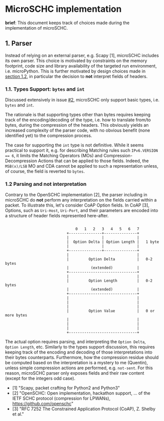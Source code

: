 # MicroSCHC implementation

**brief**: This document keeps track of choices made during the implementation of microSCHC.

## 1. Parser

Instead of relying on an external parser, e.g. Scapy [1], microSCHC includes its own parser.
This choice is motivated by constraints on the memory footprint, code size and library availability
of the targeted run environment, i.e. microPython. This is further motivated by design choices made
in [section 1.2](#parsing-and-not-interpretation), in particular the decision to **not** interpret
fields of headers.

### 1.1. Types Support: `bytes` and `int`

Discussed extensively in issue [#2](https://github.com/quentinlampin/microschc/issues/2), microSCHC only support basic types, i.e. `bytes` and `int`.

The rationale is that supporting types other than bytes requires keeping track of the encoding/decoding of the type, i.e. how to translate from/to bytes, during the compression of the headers. This obviously yields an increased complexity of the parser code, with no obvious benefit (none identified yet) to the compression process.

The case for supporting the `int` type is not definitive. While it seems practical to support it, e.g. for describing Matching rules such `IPv6.VERSION == 6`, it limits the Matching Operators (MOs) and Compression-Decompression Actions that can be applied to those fields. Indeed, the `MSB(x)/LSB` MO and CDA cannot be applied to such a representation unless, of course, the field is reverted to `bytes`.

### 1.2 Parsing and not interpretation

Contrary to the OpenSCHC implementation [2], the parser including in microSCHC do **not** perform any interpretation on the fields carried within a packet. To illustrate this, let's consider CoAP Option fields. In CoAP [3], Options, such as `Uri-Host`, `Uri-Port`, and their parameters are encoded into a
structure of header fields represented here-after.

```text

                                0   1   2   3   4   5   6   7
                            +---------------+---------------+
                            |               |               |
                            |  Option Delta | Option Length |   1 byte
                            |               |               |
                            +---------------+---------------+
                            |                               |
                            |         Option Delta          |   0-2 bytes
                            |          (extended)           |
                            +-------------------------------+
                            |                               |
                            |         Option Length         |   0-2 bytes
                            |          (extended)           |
                            +-------------------------------+
                            |                               |
                            |                               |
                            |                               |
                            |         Option Value          |   0 or more bytes
                            |                               |
                            |                               |
                            |                               |
                            +-------------------------------+
```

The actual option requires parsing, and interpreting the `Option Delta`, `Option Length`, etc. Similarly to the types support discussion, this requires keeping track of the encoding and decoding of those interpretations into their bytes counterparts. Furthermore, how the compression residue should be computed based on the interpretation is a mystery to me (Quentin), unless simple compression actions are performed, e.g. `not-sent`. For this reason, microSCHC parser only exposes fields and their raw content (except for the integers odd case).

- [1] "Scapy, packet crafting for Python2 and Python3"
- [2] "OpenSCHC: Open implementation, hackathon support, ... of the IETF SCHC protocol (compression for LPWANs), https://github.com/openschc"
- [3] "RFC 7252 The Constrained Application Protocol (CoAP), Z. Shelby et al."
